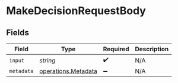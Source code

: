 # MakeDecisionRequestBody


## Fields

| Field                                                             | Type                                                              | Required                                                          | Description                                                       |
| ----------------------------------------------------------------- | ----------------------------------------------------------------- | ----------------------------------------------------------------- | ----------------------------------------------------------------- |
| `input`                                                           | *string*                                                          | :heavy_check_mark:                                                | N/A                                                               |
| `metadata`                                                        | [operations.Metadata](../../../sdk/models/operations/metadata.md) | :heavy_minus_sign:                                                | N/A                                                               |